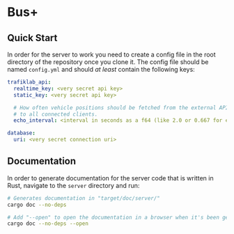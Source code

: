# Bus+

## Quick Start
In order for the server to work you need to create a config file in the root directory of the repository once you clone it. The config file should be named `config.yml` and should *at least* contain the following keys:

```yml
trafiklab_api:
  realtime_key: <very secret api key>
  static_key: <very secret api key>

  # How often vehicle positions should be fetched from the external API and sent
  # to all connected clients.
  echo_interval: <interval in seconds as a f64 (like 2.0 or 0.667 for example)>

database:
  uri: <very secret connection uri>
```

## Documentation

In order to generate documentation for the server code that is written in Rust, navigate to the `server` directory and run:

```bash
# Generates documentation in "target/doc/server/"
cargo doc --no-deps

# Add "--open" to open the documentation in a browser when it's been generated.
cargo doc --no-deps --open
```
